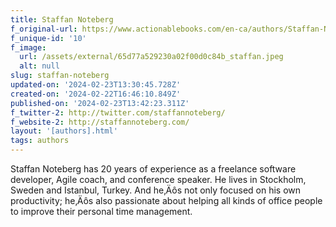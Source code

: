 ```yaml
---
title: Staffan Noteberg
f_original-url: https://www.actionablebooks.com/en-ca/authors/Staffan-Noteberg/
f_unique-id: '10'
f_image:
  url: /assets/external/65d77a529230a02f00d0c84b_staffan.jpeg
  alt: null
slug: staffan-noteberg
updated-on: '2024-02-23T13:30:45.728Z'
created-on: '2024-02-22T16:46:10.849Z'
published-on: '2024-02-23T13:42:23.311Z'
f_twitter-2: http://twitter.com/staffannoteberg/
f_website-2: http://staffannoteberg.com/
layout: '[authors].html'
tags: authors
---
```


Staffan Noteberg has 20 years of experience as a freelance software developer, Agile coach, and conference speaker. He lives in Stockholm, Sweden and Istanbul, Turkey. And he‚Äôs not only focused on his own productivity; he‚Äôs also passionate about helping all kinds of office people to improve their personal time management.
